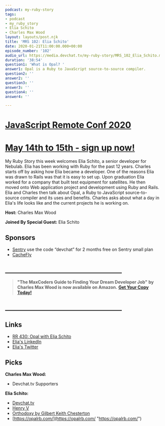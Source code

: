 ```yaml
---
podcast: my-ruby-story
tags:
- podcast
- my_ruby_story
- Elia Schito
- Charles Max Wood
layout: layouts/post.njk
title: 'MRS 102: Elia Schito'
date: 2020-01-21T11:00:00.000+00:00
episode_number: '102'
audio_url: https://media.devchat.tv/my-ruby-story/MRS_102_Elia_Schito.mp3
duration: '38:54'
question1: 'What is Opal? '
answer1: Opal is a Ruby to JavaScript source-to-source compiler.
question2: ''
answer2: ''
question3: ''
answer3: ''
question4: ''
answer4: ''

---
```

# [JavaScript Remote Conf 2020](https://devchat.tv/conferences/javascript-remote-2020/ "JavaScript Remote Conf 2020")

# [May 14th to 15th - sign up now!](https://devchat.tv/conferences/javascript-remote-2020/ "JavaScript Remote Conf 2020")

My Ruby Story this week welcomes Elia Schito, a senior developer for Nebulab. Elia has been working with Ruby for the past 12 years. Charles starts off by asking how Elia became a developer. One of the reasons Elia was drawn to Rails was that it is easy to set up. Upon graduation Elia worked for a company that built test equipment for satellites.  He then moved onto Web application project and development using Ruby and Rails. Elia and Charles then talk about Opal, a Ruby to JavaScript source-to-source compiler and its uses and benefits.  Charles asks about what a day in Elia's life looks like and the current projects he is working on.

**Host:** Charles Max Wood

**Joined By Special Guest:** Elia Schito

## Sponsors

* [Sentry](https://sentry.io/) use the code “devchat” for 2 months free on Sentry small plan
* [CacheFly](https://www.cachefly.com/)

## **______________________________________**

> **"The MaxCoders Guide to Finding Your Dream Developer Job" by Charles Max Wood is now available on Amazon.** [**Get Your Copy Today!**](https://www.amazon.com/gp/product/B081MBL5C9/ref=as_li_ss_tl?ie=UTF8&linkCode=sl1&tag=devchattv-20&linkId=9d61363241636e2546ef46abba198746&language=en_US)

## **______________________________________**

> 

## Links

* [RR 430: Opal with Elia Schito](https://devchat.tv/ruby-rogues/rr-430-opal-with-elia-schito/)
* [Elia's LinkedIn](https://www.linkedin.com/in/eliaschito/)
* [Elia's Twitter](https://twitter.com/eliaschito)

## Picks

**Charles Max Wood:**

* Devchat.tv Supporters

**Elia Schito:**

* [Devchat.tv](https://twitter.com/eliaschito)
* [Henry V](https://en.wikipedia.org/wiki/Henry_V_(1989_film))
* [Orthodoxy by Gilbert Keith Chesterton](https://www.amazon.com/Orthodoxy-G-K-Chesterton/dp/1519305680)
* [https://opalrb.com/](https://opalrb.com/ "https://opalrb.com/")